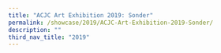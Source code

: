 ```yaml
---
title: "ACJC Art Exhibition 2019: Sonder"
permalink: /showcase/2019/ACJC-Art-Exhibition-2019-Sonder/
description: ""
third_nav_title: "2019"
---
```

